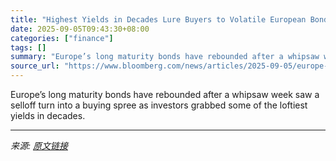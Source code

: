 ```yaml
---
title: "Highest Yields in Decades Lure Buyers to Volatile European Bonds"
date: 2025-09-05T09:43:30+08:00
categories: ["finance"]
tags: []
summary: "Europe’s long maturity bonds have rebounded after a whipsaw week saw a selloff turn into a buying spree as investors grabbed some of the loftiest yields in decades."
source_url: "https://www.bloomberg.com/news/articles/2025-09-05/europe-s-long-bonds-end-turbulent-week-up-after-big-orders"
---
```


Europe’s long maturity bonds have rebounded after a whipsaw week saw a selloff turn into a buying spree as investors grabbed some of the loftiest yields in decades.

---

*来源: [原文链接](https://www.bloomberg.com/news/articles/2025-09-05/europe-s-long-bonds-end-turbulent-week-up-after-big-orders)*
